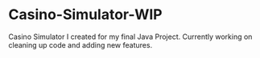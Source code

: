 # Casino-Simulator-WIP
Casino Simulator I created for my final Java Project. Currently working on cleaning up code and adding new features.
